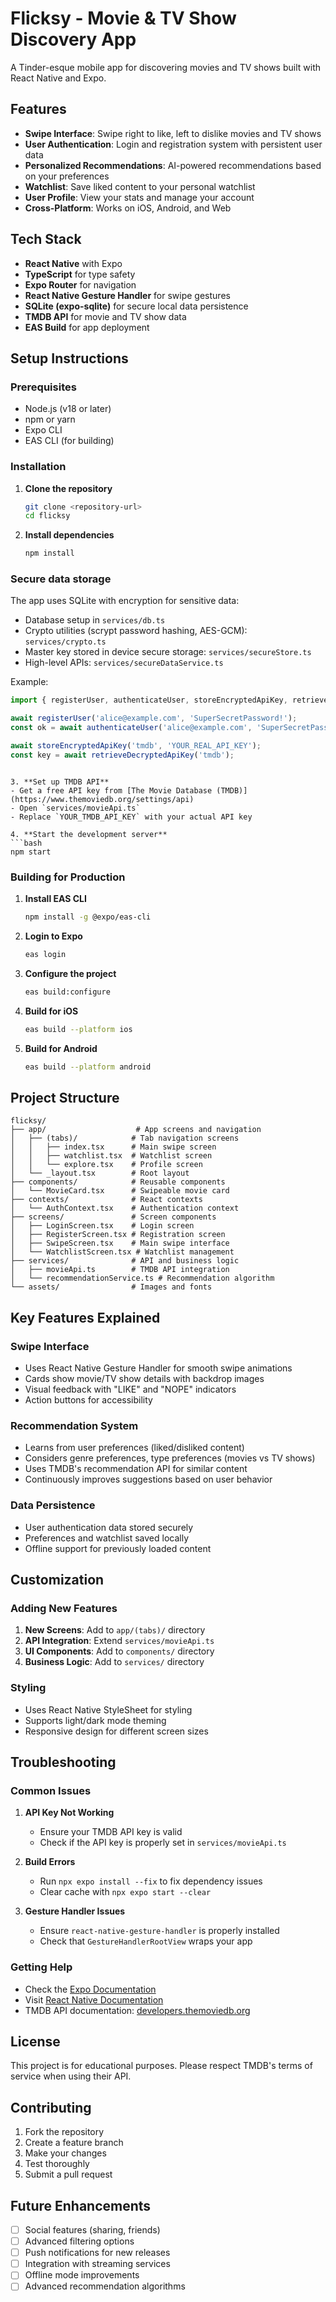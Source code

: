 # Flicksy - Movie & TV Show Discovery App

A Tinder-esque mobile app for discovering movies and TV shows built with React Native and Expo.

## Features

- **Swipe Interface**: Swipe right to like, left to dislike movies and TV shows
- **User Authentication**: Login and registration system with persistent user data
- **Personalized Recommendations**: AI-powered recommendations based on your preferences
- **Watchlist**: Save liked content to your personal watchlist
- **User Profile**: View your stats and manage your account
- **Cross-Platform**: Works on iOS, Android, and Web

## Tech Stack

- **React Native** with Expo
- **TypeScript** for type safety
- **Expo Router** for navigation
- **React Native Gesture Handler** for swipe gestures
- **SQLite (expo-sqlite)** for secure local data persistence
- **TMDB API** for movie and TV show data
- **EAS Build** for app deployment

## Setup Instructions

### Prerequisites

- Node.js (v18 or later)
- npm or yarn
- Expo CLI
- EAS CLI (for building)

### Installation

1. **Clone the repository**
   ```bash
   git clone <repository-url>
   cd flicksy
   ```

2. **Install dependencies**
   ```bash
   npm install
### Secure data storage

The app uses SQLite with encryption for sensitive data:

- Database setup in `services/db.ts`
- Crypto utilities (scrypt password hashing, AES-GCM): `services/crypto.ts`
- Master key stored in device secure storage: `services/secureStore.ts`
- High-level APIs: `services/secureDataService.ts`

Example:

```ts
import { registerUser, authenticateUser, storeEncryptedApiKey, retrieveDecryptedApiKey } from './services/secureDataService';

await registerUser('alice@example.com', 'SuperSecretPassword!');
const ok = await authenticateUser('alice@example.com', 'SuperSecretPassword!');

await storeEncryptedApiKey('tmdb', 'YOUR_REAL_API_KEY');
const key = await retrieveDecryptedApiKey('tmdb');
```

   ```

3. **Set up TMDB API**
   - Get a free API key from [The Movie Database (TMDB)](https://www.themoviedb.org/settings/api)
   - Open `services/movieApi.ts`
   - Replace `YOUR_TMDB_API_KEY` with your actual API key

4. **Start the development server**
   ```bash
   npm start
   ```

### Building for Production

1. **Install EAS CLI**
   ```bash
   npm install -g @expo/eas-cli
   ```

2. **Login to Expo**
   ```bash
   eas login
   ```

3. **Configure the project**
   ```bash
   eas build:configure
   ```

4. **Build for iOS**
   ```bash
   eas build --platform ios
   ```

5. **Build for Android**
   ```bash
   eas build --platform android
   ```

## Project Structure

```
flicksy/
├── app/                    # App screens and navigation
│   ├── (tabs)/            # Tab navigation screens
│   │   ├── index.tsx      # Main swipe screen
│   │   ├── watchlist.tsx  # Watchlist screen
│   │   └── explore.tsx    # Profile screen
│   └── _layout.tsx        # Root layout
├── components/            # Reusable components
│   └── MovieCard.tsx      # Swipeable movie card
├── contexts/              # React contexts
│   └── AuthContext.tsx    # Authentication context
├── screens/               # Screen components
│   ├── LoginScreen.tsx    # Login screen
│   ├── RegisterScreen.tsx # Registration screen
│   ├── SwipeScreen.tsx    # Main swipe interface
│   └── WatchlistScreen.tsx # Watchlist management
├── services/              # API and business logic
│   ├── movieApi.ts        # TMDB API integration
│   └── recommendationService.ts # Recommendation algorithm
└── assets/                # Images and fonts
```

## Key Features Explained

### Swipe Interface
- Uses React Native Gesture Handler for smooth swipe animations
- Cards show movie/TV show details with backdrop images
- Visual feedback with "LIKE" and "NOPE" indicators
- Action buttons for accessibility

### Recommendation System
- Learns from user preferences (liked/disliked content)
- Considers genre preferences, type preferences (movies vs TV shows)
- Uses TMDB's recommendation API for similar content
- Continuously improves suggestions based on user behavior

### Data Persistence
- User authentication data stored securely
- Preferences and watchlist saved locally
- Offline support for previously loaded content

## Customization

### Adding New Features
1. **New Screens**: Add to `app/(tabs)/` directory
2. **API Integration**: Extend `services/movieApi.ts`
3. **UI Components**: Add to `components/` directory
4. **Business Logic**: Add to `services/` directory

### Styling
- Uses React Native StyleSheet for styling
- Supports light/dark mode theming
- Responsive design for different screen sizes

## Troubleshooting

### Common Issues

1. **API Key Not Working**
   - Ensure your TMDB API key is valid
   - Check if the API key is properly set in `services/movieApi.ts`

2. **Build Errors**
   - Run `npx expo install --fix` to fix dependency issues
   - Clear cache with `npx expo start --clear`

3. **Gesture Handler Issues**
   - Ensure `react-native-gesture-handler` is properly installed
   - Check that `GestureHandlerRootView` wraps your app

### Getting Help

- Check the [Expo Documentation](https://docs.expo.dev/)
- Visit [React Native Documentation](https://reactnative.dev/)
- TMDB API documentation: [developers.themoviedb.org](https://developers.themoviedb.org/)

## License

This project is for educational purposes. Please respect TMDB's terms of service when using their API.

## Contributing

1. Fork the repository
2. Create a feature branch
3. Make your changes
4. Test thoroughly
5. Submit a pull request

## Future Enhancements

- [ ] Social features (sharing, friends)
- [ ] Advanced filtering options
- [ ] Push notifications for new releases
- [ ] Integration with streaming services
- [ ] Offline mode improvements
- [ ] Advanced recommendation algorithms